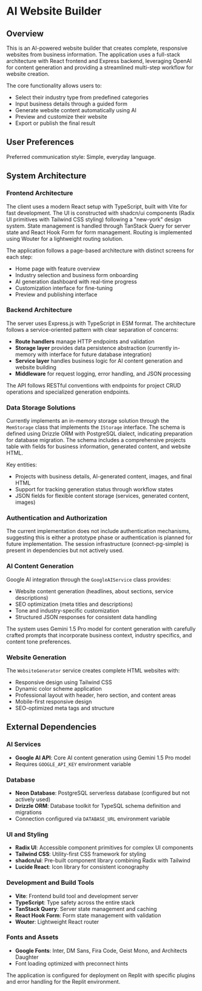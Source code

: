 # AI Website Builder

## Overview

This is an AI-powered website builder that creates complete, responsive websites from business information. The application uses a full-stack architecture with React frontend and Express backend, leveraging OpenAI for content generation and providing a streamlined multi-step workflow for website creation.

The core functionality allows users to:
- Select their industry type from predefined categories
- Input business details through a guided form
- Generate website content automatically using AI
- Preview and customize their website
- Export or publish the final result

## User Preferences

Preferred communication style: Simple, everyday language.

## System Architecture

### Frontend Architecture
The client uses a modern React setup with TypeScript, built with Vite for fast development. The UI is constructed with shadcn/ui components (Radix UI primitives with Tailwind CSS styling) following a "new-york" design system. State management is handled through TanStack Query for server state and React Hook Form for form management. Routing is implemented using Wouter for a lightweight routing solution.

The application follows a page-based architecture with distinct screens for each step:
- Home page with feature overview
- Industry selection and business form onboarding
- AI generation dashboard with real-time progress
- Customization interface for fine-tuning
- Preview and publishing interface

### Backend Architecture
The server uses Express.js with TypeScript in ESM format. The architecture follows a service-oriented pattern with clear separation of concerns:

- **Route handlers** manage HTTP endpoints and validation
- **Storage layer** provides data persistence abstraction (currently in-memory with interface for future database integration)
- **Service layer** handles business logic for AI content generation and website building
- **Middleware** for request logging, error handling, and JSON processing

The API follows RESTful conventions with endpoints for project CRUD operations and specialized generation endpoints.

### Data Storage Solutions
Currently implements an in-memory storage solution through the `MemStorage` class that implements the `IStorage` interface. The schema is defined using Drizzle ORM with PostgreSQL dialect, indicating preparation for database migration. The schema includes a comprehensive projects table with fields for business information, generated content, and website HTML.

Key entities:
- Projects with business details, AI-generated content, images, and final HTML
- Support for tracking generation status through workflow states
- JSON fields for flexible content storage (services, generated content, images)

### Authentication and Authorization
The current implementation does not include authentication mechanisms, suggesting this is either a prototype phase or authentication is planned for future implementation. The session infrastructure (connect-pg-simple) is present in dependencies but not actively used.

### AI Content Generation
Google AI integration through the `GoogleAIService` class provides:
- Website content generation (headlines, about sections, service descriptions)
- SEO optimization (meta titles and descriptions)
- Tone and industry-specific customization
- Structured JSON responses for consistent data handling

The system uses Gemini 1.5 Pro model for content generation with carefully crafted prompts that incorporate business context, industry specifics, and content tone preferences.

### Website Generation
The `WebsiteGenerator` service creates complete HTML websites with:
- Responsive design using Tailwind CSS
- Dynamic color scheme application
- Professional layout with header, hero section, and content areas
- Mobile-first responsive design
- SEO-optimized meta tags and structure

## External Dependencies

### AI Services
- **Google AI API**: Core AI content generation using Gemini 1.5 Pro model
- Requires `GOOGLE_API_KEY` environment variable

### Database
- **Neon Database**: PostgreSQL serverless database (configured but not actively used)
- **Drizzle ORM**: Database toolkit for TypeSQL schema definition and migrations
- Connection configured via `DATABASE_URL` environment variable

### UI and Styling
- **Radix UI**: Accessible component primitives for complex UI components
- **Tailwind CSS**: Utility-first CSS framework for styling
- **shadcn/ui**: Pre-built component library combining Radix with Tailwind
- **Lucide React**: Icon library for consistent iconography

### Development and Build Tools
- **Vite**: Frontend build tool and development server
- **TypeScript**: Type safety across the entire stack
- **TanStack Query**: Server state management and caching
- **React Hook Form**: Form state management with validation
- **Wouter**: Lightweight React router

### Fonts and Assets
- **Google Fonts**: Inter, DM Sans, Fira Code, Geist Mono, and Architects Daughter
- Font loading optimized with preconnect hints

The application is configured for deployment on Replit with specific plugins and error handling for the Replit environment.